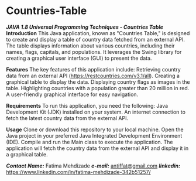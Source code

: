 # Countries-Table
***JAVA 1.8 Universal Programming Techniques - Countries Table***
**Introduction**
This Java application, known as "Countries Table," is designed to create and display a table of country data fetched from an external API. The table displays information about various countries, including their names, flags, capitals, and populations. It leverages the Swing library for creating a graphical user interface (GUI) to present the data.

**Features**
The key features of this application include:
Retrieving country data from an external API (https://restcountries.com/v3.1/all).
Creating a graphical table to display the data.
Displaying country flags as images in the table.
Highlighting countries with a population greater than 20 million in red.
A user-friendly graphical interface for easy navigation.


**Requirements**
To run this application, you need the following:
Java Development Kit (JDK) installed on your system.
An internet connection to fetch the latest country data from the external API.

**Usage**
Clone or download this repository to your local machine.
Open the Java project in your preferred Java Integrated Development Environment (IDE).
Compile and run the Main class to execute the application.
The application will fetch the country data from the external API and display it in a graphical table.

***Contact***
***Name:*** Fatima Mehdizade
***e-mail:*** antiffat@gmail.com
***linkedin:*** https://www.linkedin.com/in/fatima-mehdizade-342b51257/

